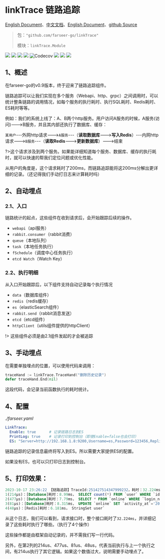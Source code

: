 # linkTrace 链路追踪
[English Document](https://farseer-go.gitee.io/en-us/)、[中文文档](https://farseer-go.gitee.io/)、[English Document](https://farseer-go.github.io/doc/en-us/)、[github Source](https://github.com/farseer-go/linkTrace)

> 包：`"github.com/farseer-go/linkTrace"`
>
> 模块：`linkTrace.Module`

![](https://img.shields.io/github/stars/farseer-go?style=social)
![](https://img.shields.io/github/license/farseer-go/linkTrace)
![](https://img.shields.io/github/go-mod/go-version/farseer-go/linkTrace)
![](https://img.shields.io/github/v/release/farseer-go/linkTrace)
![Codecov](https://img.shields.io/codecov/c/github/farseer-go/linkTrace)
![](https://img.shields.io/github/languages/code-size/farseer-go/linkTrace)
![](https://img.shields.io/github/directory-file-count/farseer-go/linkTrace)
![](https://goreportcard.com/badge/github.com/farseer-go/linkTrace)

## 1、概述
在farseer-go的v0.9版本，终于迎来了链路追踪组件。

链路追踪可以让我们实现在多个服务（Webapi、http、grpc）之间调用时，可以统计整条链路的调用情况，如每个服务的执行耗时、执行SQL耗时、Redis耗时、ES耗时等等。

例如：我们的系统上线了：A、B两个http服务。用户访问A服务的时候，A服务(访问)--->B服务，并且其内部还执行了数据库、缓存：

`某用户`---外网http请求--->`A服务`---（**读取数据库**--->**写入Redis**）---内网http请求--->`B服务`---（**读取Redis**--->**更新数据库**）--->结束

?>这个请求涉及到两个服务。如果能详细知道每个服务、数据库、缓存的执行耗时，就可以快速的帮我们定位问题或优化性能。

从用户的角度是，这个请求耗时了200ms，而链路追踪能将这200ms分解出更详细的记录。（还记得我们手动打日志来计算耗时吗）

## 2、自动埋点
### 2.1、入口
链路统计的起点，这些组件在收到请求后，会开始跟踪后续的操作。
* `webapi`（api服务）
* `rabbit.consumer`（rabbit消费）
* `queue`（本地队列）
* `task`（本地任务执行）
* `fSchedule`（调度中心任务执行）
* `etcd Watch`（Watch Key）

### 2.2、执行明细
从入口开始跟踪后，以下组件支持自动记录每个执行情况
* `data`（数据库组件）
* `redis`（redis缓存）
* `es`（elasticSearch组件）
* `rabbit.send`（rabbit消息发送）
* `etcd`（etcd组件）
* `httpClient`（utils组件提供的httpClient）

!> 这些组件必须是由2.1组件发起的才会被追踪

## 3、手动埋点
在需要单独埋点的位置，可以使用代码来调用：
```go
traceHand := linkTrace.TraceHand("删除历史记录")
defer traceHand.End(nil)
```
这段代码，会记录当前函数执行的耗时统计。

## 4、配置
_./farseer.yaml_
```yaml
LinkTrace:
  Enable: true      # 记录链路日志到ES
  PrintLog: true    # 记录打印到控制台（即使Enable=false也会打印）
  ES: "Server=http://192.168.1.8:9200,Username=es,Password=123456,ReplicasCount=1,ShardsCount=1,RefreshInterval=5,IndexFormat=yyyy_MM"
```
链路追踪的记录信息最终将写入到ES。所以需要大家提供ES的配置。

如果没有ES，也可以只打印日志到控制台。

## 5、打印效果：
```sql
2023-10-17 23:26:22 【链路追踪】TraceId:251427514347999232，耗时：32.224ms，http://127.0.0.1:888/home/info：
1(214µs)：[Database]耗时：8.99ms， SELECT count(*) FROM `user` WHERE `id` = 1
2(477µs)：[Database]耗时：7.79ms， SELECT * FROM `online` WHERE `login_name` = 'admin' LIMIT 1
3(81µs)：[Database]耗时：8.315ms， UPDATE `online` SET `activity_at`='2023-10-17 23:26:22.02' WHERE login_name = 'admin'
4(48µs)：[Redis]耗时：6.181ms， StringSet user`
```
从这个日志，我们可以看到，请求接口时，整个接口耗时了`32.224ms`，并详细记录了这些耗时执行了哪些。（执行了4个操作）

这些操作都是由框架自动记录的，并不需我们写一行代码。

另外，在第2列的214us、477us、81us、48us，代表当前执行与上一个执行之间，有214us执行了其它逻辑。如果这个数值过大，说明需要手动埋点了。